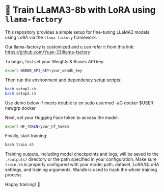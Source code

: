# 🚀 Train LLaMA3-8b with LoRA using `llama-factory`

This repository provides a simple setup for fine-tuning LLaMA3 models using LoRA via the `llama-factory` framework.

Our llama-factory is customized and u can refer it from this link: https://github.com/Yuan-33/llama-factory

To begin, first set your Weights & Biases API key:

```bash
export WANDB_API_KEY=your_wandb_key
```

Then run the environment and dependency setup scripts:

```bash
bash setup1.sh
bash setup2.sh
```

Use demo below if meets trouble to en
sudo usermod -aG docker $USER
newgrp docker


Next, set your Hugging Face token to access the model:

```bash
export HF_TOKEN=your_hf_token
```

Finally, start training:

```bash
bash train.sh
```

Training outputs, including model checkpoints and logs, will be saved to the `./outputs/` directory or the path specified in your configuration. Make sure `train.sh` is properly configured with your model path, dataset, LoRA/QLoRA settings, and training arguments. Wandb is used to track the whole training process.

Happy training! 🚀
